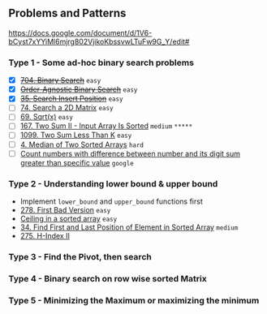 ## Problems and Patterns

https://docs.google.com/document/d/1V6-bCyst7xYYiMl6mjrg802VjikoKbssvwLTuFw9G_Y/edit#

### Type 1 - Some ad-hoc binary search problems

- [x] ~~[704. Binary Search](https://leetcode.com/problems/binary-search/)~~ `easy`
- [x] ~~[Order-Agnostic Binary Search](https://www.geeksforgeeks.org/order-agnostic-binary-search/)~~ `easy`
- [x] ~~[35. Search Insert Position](https://leetcode.com/problems/search-insert-position/)~~ `easy`
- [ ] [74. Search a 2D Matrix](https://leetcode.com/problems/search-a-2d-matrix/) `easy`
- [ ] [69. Sqrt(x)](https://leetcode.com/problems/sqrtx/) `easy`
- [ ] [167. Two Sum II - Input Array Is Sorted](https://leetcode.com/problems/two-sum-ii-input-array-is-sorted/) `medium` `*****`
- [ ] [1099. Two Sum Less Than K](https://leetcode.com/problems/two-sum-less-than-k/) `easy`
- [ ] [4. Median of Two Sorted Arrays](https://leetcode.com/problems/median-of-two-sorted-arrays/) `hard`
- [ ] [Count numbers with difference between number and its digit sum greater than specific value](https://www.geeksforgeeks.org/count-numbers-difference-number-digit-sum-greater-specific-value/) `google`

### Type 2 - Understanding lower bound & upper bound

* Implement `lower_bound` and `upper_bound` functions first
* [278. First Bad Version](https://leetcode.com/problems/first-bad-version/) `easy`
* [Ceiling in a sorted array](https://www.geeksforgeeks.org/ceiling-in-a-sorted-array/) `easy`
* [34. Find First and Last Position of Element in Sorted Array](https://leetcode.com/problems/find-first-and-last-position-of-element-in-sorted-array/) `medium`
* [275. H-Index II](https://leetcode.com/problems/h-index-ii/)

### Type 3 - Find the Pivot, then search

### Type 4 - Binary search on row wise sorted Matrix

### Type 5 - Minimizing the Maximum or maximizing the minimum
